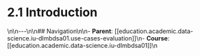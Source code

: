 # 2.1 Introduction

\n\n---\n\n## Navigation\n\n- **Parent**: [[education.academic.data-science.iu-dlmbdsa01.use-cases-evaluation]]\n- **Course**: [[education.academic.data-science.iu-dlmbdsa01]]\n